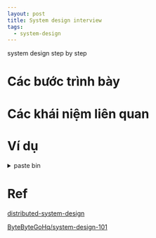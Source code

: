 ```yaml
---
layout: post
title: System design interview
tags:
  - system-design
---
```


system design step by step

# Các bước trình bày 


# Các khái niệm liên quan 

# Ví dụ


<details markdown="1">
<summary>paste bin</summary>



</details>


# Ref 

[distributed-system-design](https://github.com/gitgik/distributed-system-design)

[ByteByteGoHq/system-design-101](https://github.com/ByteByteGoHq/system-design-101)




